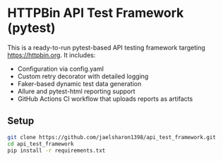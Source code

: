 # HTTPBin API Test Framework (pytest)

This is a ready-to-run pytest-based API testing framework targeting https://httpbin.org.
It includes:
- Configuration via config.yaml
- Custom retry decorator with detailed logging
- Faker-based dynamic test data generation
- Allure and pytest-html reporting support
- GitHub Actions CI workflow that uploads reports as artifacts

## Setup
```bash
git clone https://github.com/jaelsharon1398/api_test_framework.git
cd api_test_framework
pip install -r requirements.txt
